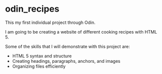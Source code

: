 # odin_recipes

This my first individual project through Odin.

I am going to be creating a website of different cooking recipes with HTML 5.

Some of the skills that I will demonstrate with this project are:
- HTML 5 syntax and structure
- Creating headings, paragraphs, anchors, and images
- Organizing files efficiently